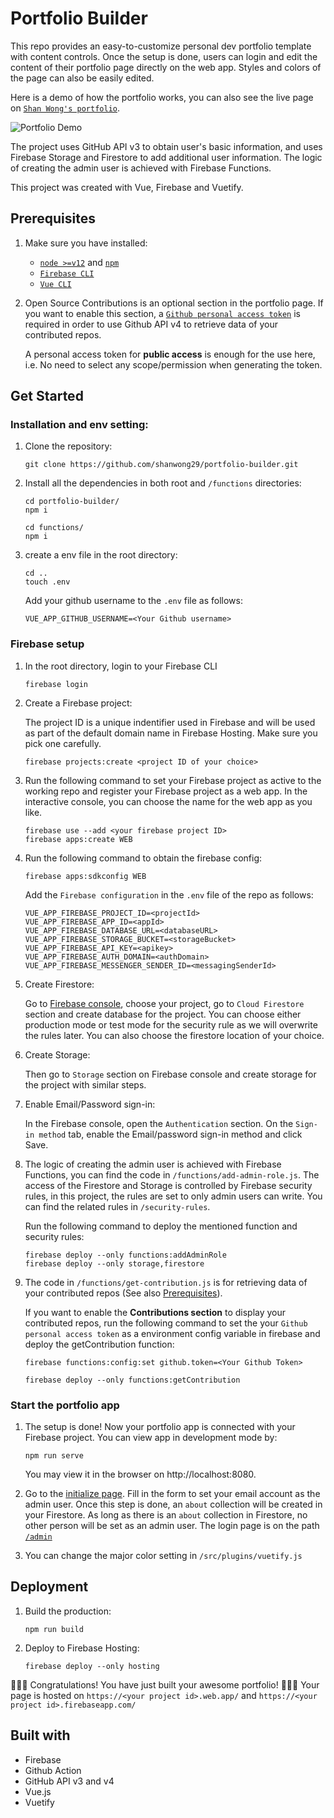 # Portfolio Builder

This repo provides an easy-to-customize personal dev portfolio template with content controls. Once the setup is done, users can login and edit the content of their portfolio page directly on the web app. Styles and colors of the page can also be easily edited.

Here is a demo of how the portfolio works, you can also see the live page on [`Shan Wong's portfolio`](https://shanwong.web.app/).

![Portfolio Demo](/portfolio.gif)

The project uses GitHub API v3 to obtain user's basic information, and uses Firebase Storage and Firestore to add additional user information. The logic of creating the admin user is achieved with Firebase Functions.

This project was created with Vue, Firebase and Vuetify.

## Prerequisites

1. Make sure you have installed:

   - [`node >=v12`](https://nodejs.org/en/download/) and [`npm`](https://www.npmjs.com/get-npm)
   - [`Firebase CLI`](https://firebase.google.com/docs/cli)
   - [`Vue CLI`](https://cli.vuejs.org/)

2. Open Source Contributions is an optional section in the portfolio page. If you want to enable this section, a [`Github personal access token`](https://docs.github.com/en/github/authenticating-to-github/creating-a-personal-access-token) is required in order to use Github API v4 to retrieve data of your contributed repos.

   A personal access token for **public access** is enough for the use here, i.e. No need to select any scope/permission when generating the token.

## Get Started

### Installation and env setting:

1. Clone the repository:

   ```
   git clone https://github.com/shanwong29/portfolio-builder.git
   ```

2. Install all the dependencies in both root and `/functions` directories:

   ```
   cd portfolio-builder/
   npm i
   ```

   ```
   cd functions/
   npm i
   ```

3. create a env file in the root directory:

   ```
   cd ..
   touch .env
   ```

   Add your github username to the `.env` file as follows:

   ```
   VUE_APP_GITHUB_USERNAME=<Your Github username>
   ```

### Firebase setup

1. In the root directory, login to your Firebase CLI

   ```
   firebase login
   ```

2. Create a Firebase project:

   The project ID is a unique indentifier used in Firebase and will be used as part of the default domain name in Firebase Hosting. Make sure you pick one carefully.

   ```
   firebase projects:create <project ID of your choice>
   ```

3. Run the following command to set your Firebase project as active to the working repo and register your Firebase project as a web app. In the interactive console, you can choose the name for the web app as you like.

   ```
   firebase use --add <your firebase project ID>
   firebase apps:create WEB
   ```

4. Run the following command to obtain the firebase config:

   ```
   firebase apps:sdkconfig WEB
   ```

   Add the `Firebase configuration` in the `.env` file of the repo as follows:

   ```
   VUE_APP_FIREBASE_PROJECT_ID=<projectId>
   VUE_APP_FIREBASE_APP_ID=<appId>
   VUE_APP_FIREBASE_DATABASE_URL=<databaseURL>
   VUE_APP_FIREBASE_STORAGE_BUCKET=<storageBucket>
   VUE_APP_FIREBASE_API_KEY=<apikey>
   VUE_APP_FIREBASE_AUTH_DOMAIN=<authDomain>
   VUE_APP_FIREBASE_MESSENGER_SENDER_ID=<messagingSenderId>
   ```

5) Create Firestore:

   Go to [Firebase console](https://console.firebase.google.com/), choose your project, go to `Cloud Firestore` section and create database for the project. You can choose either production mode or test mode for the security rule as we will overwrite the rules later. You can also choose the firestore location of your choice.

6) Create Storage:

   Then go to `Storage` section on Firebase console and create storage for the project with similar steps.

7) Enable Email/Password sign-in:

   In the Firebase console, open the `Authentication` section.
   On the `Sign-in method` tab, enable the Email/password sign-in method and click Save.

8) The logic of creating the admin user is achieved with Firebase Functions, you can find the code in `/functions/add-admin-role.js`. The access of the Firestore and Storage is controlled by Firebase security rules, in this project, the rules are set to only admin users can write. You can find the related rules in `/security-rules`.

   Run the following command to deploy the mentioned function and security rules:

   ```
   firebase deploy --only functions:addAdminRole
   firebase deploy --only storage,firestore
   ```

9. The code in `/functions/get-contribution.js` is for retrieving data of your contributed repos (See also [Prerequisites](./README.md/#Prerequisites)).

   If you want to enable the **Contributions section** to display your contributed repos, run the following command to set the your `Github personal access token` as a environment config variable in firebase and deploy the getContribution function:

   ```
   firebase functions:config:set github.token=<Your Github Token>

   firebase deploy --only functions:getContribution
   ```

### Start the portfolio app

1. The setup is done! Now your portfolio app is connected with your Firebase project. You can view app in development mode by:

   ```
   npm run serve
   ```

   You may view it in the browser on http://localhost:8080.

2) Go to the [initialize page](http://localhost:8080/initial). Fill in the form to set your email account as the admin user. Once this step is done, an `about` collection will be created in your Firestore. As long as there is an `about` collection in Firestore, no other person will be set as an admin user. The login page is on the path [`/admin`](http://localhost:8080/admin)

3. You can change the major color setting in `/src/plugins/vuetify.js`

## Deployment

1. Build the production:

   ```
   npm run build
   ```

2. Deploy to Firebase Hosting:

   ```
   firebase deploy --only hosting
   ```

:tada::tada::tada: Congratulations! You have just built your awesome portfolio! :tada::tada::tada: Your page is hosted on `https://<your project id>.web.app/` and `https://<your project id>.firebaseapp.com/`

## Built with

- Firebase
- Github Action
- GitHub API v3 and v4
- Vue.js
- Vuetify
